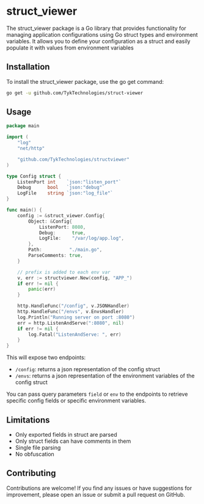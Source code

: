 # struct_viewer

The struct_viewer package is a Go library that provides functionality for managing application configurations using Go struct types and environment variables. It allows you to define your configuration as a struct and easily populate it with values from environment variables

## Installation

To install the struct_viewer package, use the go get command:

```bash
go get -u github.com/TykTechnologies/struct-viewer
```

## Usage

```go
package main

import (
	"log"
	"net/http"

	"github.com/TykTechnologies/structviewer"
)

type Config struct {
	ListenPort int    `json:"listen_port"`
	Debug      bool   `json:"debug"`
	LogFile    string `json:"log_file"`
}

func main() {
	config := &struct_viewer.Config{
		Object: &Config{
			ListenPort: 8080,
			Debug:      true,
			LogFile:    "/var/log/app.log",
		},
		Path:          "./main.go",
		ParseComments: true,
	}

	// prefix is added to each env var
	v, err := structviewer.New(config, "APP_")
	if err != nil {
		panic(err)
	}

	http.HandleFunc("/config", v.JSONHandler)
	http.HandleFunc("/envs", v.EnvsHandler)
	log.Println("Running server on port :8080")
	err = http.ListenAndServe(":8080", nil)
	if err != nil {
		log.Fatal("ListenAndServe: ", err)
	}
}
```

This will expose two endpoints:

- `/config`: returns a json representation of the config struct
- `/envs`: returns a json representation of the environment variables of the config struct

You can pass query parameters `field` or `env` to the endpoints to retrieve specific config fields or specific environment variables.

## Limitations

- Only exported fields in struct are parsed
- Only struct fields can have comments in them
- Single file parsing
- No obfuscation

## Contributing

Contributions are welcome! If you find any issues or have suggestions for improvement, please open an issue or submit a pull request on GitHub.
